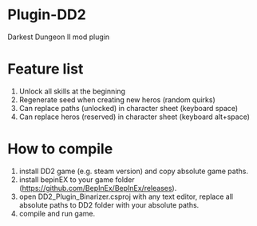 # Plugin-DD2
Darkest Dungeon II mod plugin

# Feature list
1. Unlock all skills at the beginning
2. Regenerate seed when creating new heros (random quirks)
3. Can replace paths (unlocked) in character sheet (keyboard space)
4. Can replace heros (reserved) in character sheet (keyboard alt+space)

# How to compile
1. install DD2 game (e.g. steam version) and copy absolute game paths.
2. install bepinEX to your game folder (https://github.com/BepInEx/BepInEx/releases).
3. open DD2_Plugin_Binarizer.csproj with any text editor, replace all absolute paths to DD2 folder with your absolute paths.
4. compile and run game.
